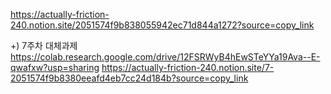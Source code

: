 https://actually-friction-240.notion.site/2051574f9b838055942ec71d844a1272?source=copy_link

+) 7주차 대체과제
https://colab.research.google.com/drive/12FSRWyB4hEwSTeYYa19Ava--E-qwafxw?usp=sharing
https://actually-friction-240.notion.site/7-2051574f9b8380eeafd4eb7cc24d184b?source=copy_link
